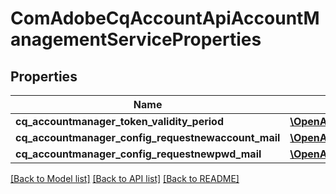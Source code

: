 # ComAdobeCqAccountApiAccountManagementServiceProperties

## Properties
Name | Type | Description | Notes
------------ | ------------- | ------------- | -------------
**cq_accountmanager_token_validity_period** | [**\OpenAPI\Client\Model\ConfigNodePropertyInteger**](ConfigNodePropertyInteger.md) |  | [optional] 
**cq_accountmanager_config_requestnewaccount_mail** | [**\OpenAPI\Client\Model\ConfigNodePropertyString**](ConfigNodePropertyString.md) |  | [optional] 
**cq_accountmanager_config_requestnewpwd_mail** | [**\OpenAPI\Client\Model\ConfigNodePropertyString**](ConfigNodePropertyString.md) |  | [optional] 

[[Back to Model list]](../README.md#documentation-for-models) [[Back to API list]](../README.md#documentation-for-api-endpoints) [[Back to README]](../README.md)



